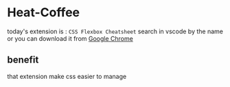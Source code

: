 # Heat-Coffee

today's extension is : ` CSS Flexbox Cheatsheet ` search in vscode by the name  or you can download it from [Google Chrome](https://marketplace.visualstudio.com/items?itemName=dzhavat.css-flexbox-cheatsheet)


## benefit
that extension make css easier to manage 
